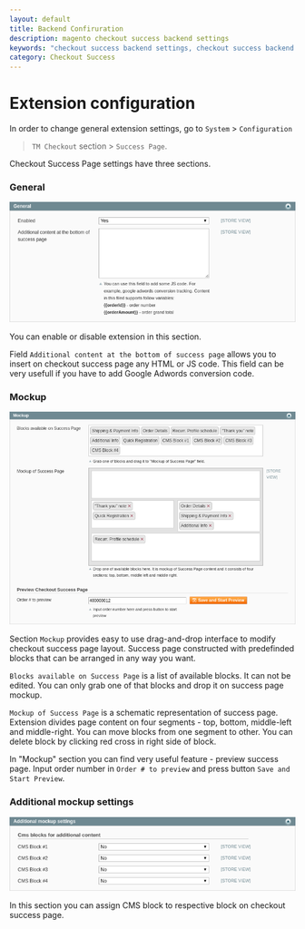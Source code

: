 ```yaml
---
layout: default
title: Backend Confiruration
description: magento checkout success backend settings
keywords: "checkout success backend settings, checkout success backend configuration, Google Adwords"
category: Checkout Success
---
```


# Extension configuration

In order to change general extension settings, go to `System` > `Configuration`
> `TM Checkout` section > `Success Page`.

Checkout Success Page settings have three sections.

### General

![Checkout Success system config general](/images/m1/extensions/checkout-success/backend/general.png)

You can enable or disable extension in this section.

Field `Additional content at the bottom of success page` allows you to insert
on checkout success page any HTML or JS code. This field can be very usefull
if you have to add Google Adwords conversion code.

### Mockup

![Checkout Success system config mockup](/images/m1/extensions/checkout-success/backend/mockup.png)

Section `Mockup` provides easy to use drag-and-drop interface to modify
checkout success page layout. Success page constructed with predefinded blocks that can be arranged in any way you want.

`Blocks available on Success Page` is a list of available blocks. It can not be edited. You can only grab one of that blocks and drop it on success page mockup.

`Mockup of Success Page` is a schematic representation of success page. Extension divides page content on four segments - top, bottom, middle-left and
middle-right. You can move blocks from one segment to other. You can delete block by clicking red cross in right side of block.

In "Mockup" section you can find very useful feature - preview success page.
Input order number in `Order # to preview` and press button
`Save and Start Preview`.

### Additional mockup settings

![Checkout Success system config additional mockup settings](/images/m1/extensions/checkout-success/backend/additional-mockup.png)

In this section you can assign CMS block to respective block on checkout success page.
